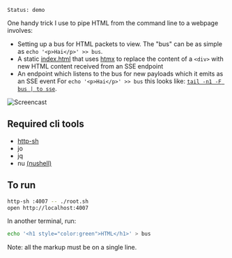 ```
Status: demo
```

One handy trick I use to pipe HTML from the command line to a webpage involves:

- Setting up a bus for HTML packets to view. The "bus" can be as simple as
  `echo '<p>Hai</p>' >> bus`.
- A static [index.html](./index.html) that uses [htmx](https://htmx.org) to
  replace the content of a `<div>` with new HTML content received from an SSE
  endpoint
- An endpoint which listens to the bus for new payloads which it emits as an SSE event
  For `echo '<p>Hai</p>' >> bus` this looks like: [`tail -n1 -F bus |
  to sse`](https://github.com/cablehead/html-cat/blob/main/root.sh#L28).


![Screencast](https://github.com/cablehead/html-cat/assets/1394/11e5cb05-fa13-4910-a8a3-069f891546d5)

## Required cli tools

- [http-sh](https://github.com/cablehead/http-sh)
- jo
- jq
- nu [(nushell)](https://www.nushell.sh)

## To run

```sh
http-sh :4007 -- ./root.sh
open http://localhost:4007
```

In another terminal, run:

```sh
echo '<h1 style="color:green">HTML</h1>' > bus
```

Note: all the markup must be on a single line.
